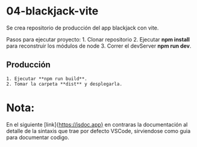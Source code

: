 # 04-blackjack-vite
Se crea repositorio de producción del app blackjack con vite.

Pasos para ejecutar proyecto:
    1. Clonar repositorio
    2. Ejecutar **npm install** para reconstruir los módulos de node
    3. Correr el devServer **npm run dev**.

## Producción

    1. Ejecutar **npm run build**.
    2. Tomar la carpeta **dist** y desplegarla.    


# Nota:

En el siguiente [link]{https://jsdoc.app} en contraras la documentación al detalle de la sintaxis que trae por defecto VSCode, sirviendose como guia para documentar codigo.